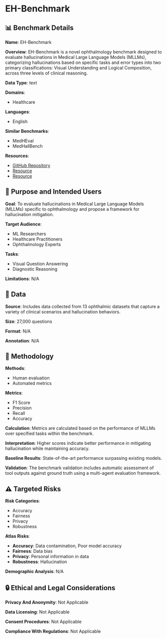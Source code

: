# EH-Benchmark

## 📊 Benchmark Details

**Name**: EH-Benchmark

**Overview**: EH-Benchmark is a novel ophthalmology benchmark designed to evaluate hallucinations in Medical Large Language Models (MLLMs), categorizing hallucinations based on specific tasks and error types into two primary classifications: Visual Understanding and Logical Composition, across three levels of clinical reasoning.

**Data Type**: text

**Domains**:
- Healthcare

**Languages**:
- English

**Similar Benchmarks**:
- MedHEval
- MedHallBench

**Resources**:
- [GitHub Repository](https://github.com/ppxy1/EH-Benchmark)
- [Resource](https://drive.google.com/file/d/1S4-RyfSjgZUodghn70c7TqXNI4WDeUJG/view?usp=sharing)
- [Resource](https://drive.google.com/file/d/1HNkkPoYmIRRrPRombB___SdMEH3Auzpr/view?usp=sharing)

## 🎯 Purpose and Intended Users

**Goal**: To evaluate hallucinations in Medical Large Language Models (MLLMs) specific to ophthalmology and propose a framework for hallucination mitigation.

**Target Audience**:
- ML Researchers
- Healthcare Practitioners
- Ophthalmology Experts

**Tasks**:
- Visual Question Answering
- Diagnostic Reasoning

**Limitations**: N/A

## 💾 Data

**Source**: Includes data collected from 13 ophthalmic datasets that capture a variety of clinical scenarios and hallucination behaviors.

**Size**: 27,000 questions

**Format**: N/A

**Annotation**: N/A

## 🔬 Methodology

**Methods**:
- Human evaluation
- Automated metrics

**Metrics**:
- F1 Score
- Precision
- Recall
- Accuracy

**Calculation**: Metrics are calculated based on the performance of MLLMs over specified tasks within the benchmark.

**Interpretation**: Higher scores indicate better performance in mitigating hallucination while maintaining accuracy.

**Baseline Results**: State-of-the-art performance surpassing existing models.

**Validation**: The benchmark validation includes automatic assessment of tool outputs against ground truth using a multi-agent evaluation framework.

## ⚠️ Targeted Risks

**Risk Categories**:
- Accuracy
- Fairness
- Privacy
- Robustness

**Atlas Risks**:
- **Accuracy**: Data contamination, Poor model accuracy
- **Fairness**: Data bias
- **Privacy**: Personal information in data
- **Robustness**: Hallucination

**Demographic Analysis**: N/A

## 🔒 Ethical and Legal Considerations

**Privacy And Anonymity**: Not Applicable

**Data Licensing**: Not Applicable

**Consent Procedures**: Not Applicable

**Compliance With Regulations**: Not Applicable
